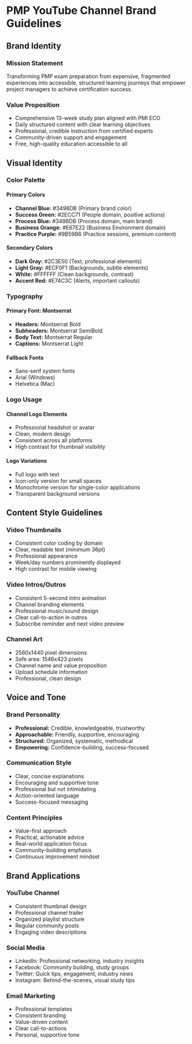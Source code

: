 # PMP YouTube Channel Brand Guidelines

## Brand Identity

### Mission Statement
Transforming PMP exam preparation from expensive, fragmented experiences into accessible, structured learning journeys that empower project managers to achieve certification success.

### Value Proposition
- Comprehensive 13-week study plan aligned with PMI ECO
- Daily structured content with clear learning objectives
- Professional, credible instruction from certified experts
- Community-driven support and engagement
- Free, high-quality education accessible to all

## Visual Identity

### Color Palette

#### Primary Colors
- **Channel Blue:** #3498DB (Primary brand color)
- **Success Green:** #2ECC71 (People domain, positive actions)
- **Process Blue:** #3498DB (Process domain, main brand)
- **Business Orange:** #E67E22 (Business Environment domain)
- **Practice Purple:** #9B59B6 (Practice sessions, premium content)

#### Secondary Colors
- **Dark Gray:** #2C3E50 (Text, professional elements)
- **Light Gray:** #ECF0F1 (Backgrounds, subtle elements)
- **White:** #FFFFFF (Clean backgrounds, contrast)
- **Accent Red:** #E74C3C (Alerts, important callouts)

### Typography

#### Primary Font: Montserrat
- **Headers:** Montserrat Bold
- **Subheaders:** Montserrat SemiBold  
- **Body Text:** Montserrat Regular
- **Captions:** Montserrat Light

#### Fallback Fonts
- Sans-serif system fonts
- Arial (Windows)
- Helvetica (Mac)

### Logo Usage

#### Channel Logo Elements
- Professional headshot or avatar
- Clean, modern design
- Consistent across all platforms
- High contrast for thumbnail visibility

#### Logo Variations
- Full logo with text
- Icon-only version for small spaces
- Monochrome version for single-color applications
- Transparent background versions

## Content Style Guidelines

### Video Thumbnails
- Consistent color coding by domain
- Clear, readable text (minimum 36pt)
- Professional appearance
- Week/day numbers prominently displayed
- High contrast for mobile viewing

### Video Intros/Outros
- Consistent 5-second intro animation
- Channel branding elements
- Professional music/sound design
- Clear call-to-action in outros
- Subscribe reminder and next video preview

### Channel Art
- 2560x1440 pixel dimensions
- Safe area: 1546x423 pixels
- Channel name and value proposition
- Upload schedule information
- Professional, clean design

## Voice and Tone

### Brand Personality
- **Professional:** Credible, knowledgeable, trustworthy
- **Approachable:** Friendly, supportive, encouraging
- **Structured:** Organized, systematic, methodical
- **Empowering:** Confidence-building, success-focused

### Communication Style
- Clear, concise explanations
- Encouraging and supportive tone
- Professional but not intimidating
- Action-oriented language
- Success-focused messaging

### Content Principles
- Value-first approach
- Practical, actionable advice
- Real-world application focus
- Community-building emphasis
- Continuous improvement mindset

## Brand Applications

### YouTube Channel
- Consistent thumbnail design
- Professional channel trailer
- Organized playlist structure
- Regular community posts
- Engaging video descriptions

### Social Media
- LinkedIn: Professional networking, industry insights
- Facebook: Community building, study groups
- Twitter: Quick tips, engagement, industry news
- Instagram: Behind-the-scenes, visual study tips

### Email Marketing
- Professional templates
- Consistent branding
- Value-driven content
- Clear call-to-actions
- Personal, supportive tone